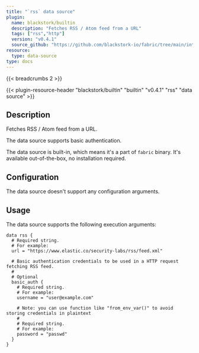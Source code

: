 ```yaml
---
title: "`rss` data source"
plugin:
  name: blackstork/builtin
  description: "Fetches RSS / Atom feed from a URL"
  tags: ["rss","http"]
  version: "v0.4.1"
  source_github: "https://github.com/blackstork-io/fabric/tree/main/internal/builtin/"
resource:
  type: data-source
type: docs
---
```


{{< breadcrumbs 2 >}}

{{< plugin-resource-header "blackstork/builtin" "builtin" "v0.4.1" "rss" "data source" >}}

## Description
Fetches RSS / Atom feed from a URL.

The data source supports basic authentication.

The data source is built-in, which means it's a part of `fabric` binary. It's available out-of-the-box, no installation required.

## Configuration

The data source doesn't support any configuration arguments.

## Usage

The data source supports the following execution arguments:

```hcl
data rss {
  # Required string.
  # For example:
  url = "https://www.elastic.co/security-labs/rss/feed.xml"

  # Basic authentication credentials to be used in a HTTP request fetching RSS feed.
  #
  # Optional
  basic_auth {
    # Required string.
    # For example:
    username = "user@example.com"

    # Note: you can use function like "from_env_var()" to avoid storing credentials in plaintext
    #
    # Required string.
    # For example:
    password = "passwd"
  }
}
```